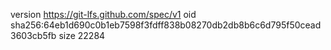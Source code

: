 version https://git-lfs.github.com/spec/v1
oid sha256:64eb1d690c0b1eb7598f3fdff838b08270db2db8b6c6d795f50cead3603cb5fb
size 22284
